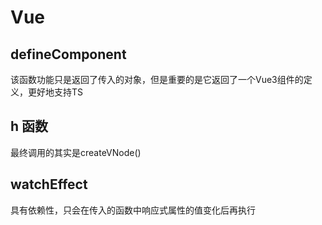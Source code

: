 # Vue

## defineComponent

该函数功能只是返回了传入的对象，但是重要的是它返回了一个Vue3组件的定义，更好地支持TS

## h 函数

最终调用的其实是createVNode()

## watchEffect

具有依赖性，只会在传入的函数中响应式属性的值变化后再执行
